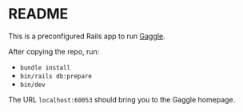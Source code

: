 # README

This is a preconfigured Rails app to run [Gaggle](https://github.com/Tonksthebear/gaggle).

After copying the repo, run:
- `bundle install`
- `bin/rails db:prepare`
- `bin/dev`

The URL `localhost:60053` should bring you to the Gaggle homepage.